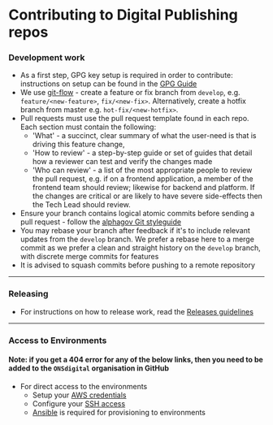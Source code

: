 Contributing to Digital Publishing repos
========================================

### Development work
* As a first step, GPG key setup is required in order to contribute: instructions on setup can be found in the [GPG Guide](GPG.md)
* We use [git-flow](https://www.atlassian.com/git/tutorials/comparing-workflows/gitflow-workflow) - create a feature or fix branch from `develop`, e.g. `feature/<new-feature>`, `fix/<new-fix>`. Alternatively, create a hotfix branch from master e.g. `hot-fix/<new-hotfix>`.
* Pull requests must use the pull request template found in each repo. Each section must contain the following:
  * 'What' - a succinct, clear summary of what the user-need is that is driving this feature change,
  * 'How to review' - a step-by-step guide or set of guides that detail how a reviewer can test and verify the changes made
  * 'Who can review' - a list of the most appropriate people to review the pull request,
    e.g. if on a frontend application, a member of the frontend team should review; likewise for backend and platform.
    If the changes are critical or are likely to have severe side-effects then the Tech Lead should review.
* Ensure your branch contains logical atomic commits before sending a pull request - follow the [alphagov Git styleguide](https://github.com/alphagov/styleguides/blob/master/git.md)
* You may rebase your branch after feedback if it's to include relevant updates from the `develop` branch. We prefer a rebase here to a merge commit as we
  prefer a clean and straight history on the `develop` branch, with discrete merge commits for features
* It is advised to squash commits before pushing to a remote repository
-----
### Releasing
* For instructions on how to release work, read the [Releases guidelines](RELEASES.md)
----

### Access to Environments
#### Note: if you get a 404 error for any of the below links, then you need to be added to the `ONSdigital` organisation in GitHub
* For direct access to the environments
    * Setup your [AWS credentials](AWS_CREDENTIALS.md)
    * Configure your [SSH access](https://github.com/ONSdigital/dp-operations/blob/main/guides/ssh-access.md)
    * [Ansible](https://github.com/ONSdigital/dp-ci/tree/master/ansible#prerequisites) is required for provisioning to environments
